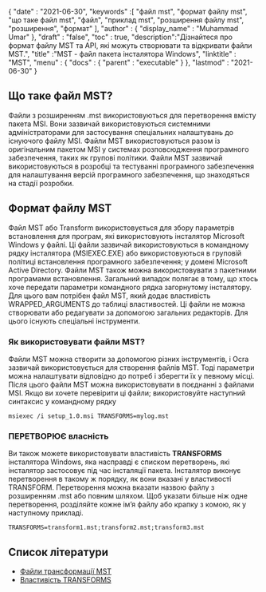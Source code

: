 {
  "date" : "2021-06-30",
  "keywords" :[ "файл mst", "формат файлу mst", "що таке файл mst", "файл", "приклад mst", "розширення файлу mst", "розширення", "формат" ],
  "author" : {
    "display_name" : "Muhammad Umar"
},
  "draft" : "false",
  "toc" : true,
  "description":"Дізнайтеся про формат файлу MST та API, які можуть створювати та відкривати файли MST.",
  "title" :"MST - файл пакета інсталятора Windows",
  "linktitle" : "MST",
  "menu" : {
    "docs" : {
      "parent" : "executable"
}
},
  "lastmod" : "2021-06-30"
}

## Що таке файл MST?
Файли з розширенням .mst використовуються для перетворення вмісту пакета MSI. Вони зазвичай використовуються системними адміністраторами для застосування спеціальних налаштувань до існуючого файлу MSI. Файли MST використовуються разом із оригінальним пакетом MSI у системах розповсюдження програмного забезпечення, таких як групові політики. Файли MST зазвичай використовуються в розробці та тестуванні програмного забезпечення для налаштування версій програмного забезпечення, що знаходяться на стадії розробки.

## Формат файлу MST
Файл MST або Transform використовується для збору параметрів встановлення для програм, які використовують інсталятор Microsoft Windows у файлі. Ці файли зазвичай використовуються в командному рядку інсталятора (MSIEXEC.EXE) або використовуються в груповій політиці встановлення програмного забезпечення; у домені Microsoft Active Directory. Файли MST також можна використовувати з пакетними програмами встановлення. Загальний випадок полягає в тому, що хтось хоче передати параметри командного рядка загорнутому інсталятору. Для цього вам потрібен файл MST, який додає властивість WRAPPED_ARGUMENTS до таблиці властивостей. Ці файли не можна створювати або редагувати за допомогою загальних редакторів. Для цього існують спеціальні інструменти.

### Як використовувати файли MST?
Файли MST можна створити за допомогою різних інструментів, і Ocra зазвичай використовується для створення файлів MST. Тоді параметри можна налаштувати відповідно до потреб і зберегти їх у певному місці. Після цього файли MST можна використовувати в поєднанні з файлами MSI. Якщо ви хочете перевірити ці файли; використовуйте наступний синтаксис у командному рядку

```
msiexec /i setup_1.0.msi TRANSFORMS=mylog.mst
```
### ПЕРЕТВОРЮЄ власність

Ви також можете використовувати властивість **TRANSFORMS** інсталятора Windows, яка насправді є списком перетворень, які інсталятор застосовує під час інсталяції пакета. Інсталятор виконує перетворення в такому ж порядку, як вони вказані у властивості TRANSFORM. Перетворення можна вказати назвою файлу з розширенням .mst або повним шляхом. Щоб указати більше ніж одне перетворення, розділяйте кожне ім’я файлу або крапку з комою, як у наступному прикладі.

```
TRANSFORMS=transform1.mst;transform2.mst;transform3.mst
```

## Список літератури

* [Файли трансформації MST](https://www.exemsi.com/documentation/mst-transformation-files/)
* [Властивість TRANSFORMS](https://learn.microsoft.com/en-us/windows/win32/msi/transforms)


